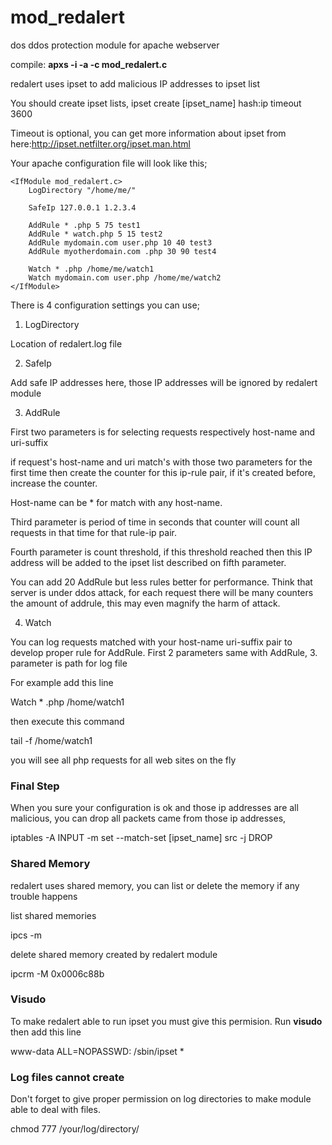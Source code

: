 # mod_redalert
dos ddos protection module for apache webserver

compile: **apxs -i -a -c mod_redalert.c**

redalert uses ipset to add malicious IP addresses to ipset list

You should create ipset lists,
ipset create [ipset_name] hash:ip timeout 3600

Timeout is optional, you can get more information about ipset from here:http://ipset.netfilter.org/ipset.man.html

Your apache configuration file will look like this;

```
<IfModule mod_redalert.c>
	LogDirectory "/home/me/"
	
	SafeIp 127.0.0.1 1.2.3.4
	
	AddRule * .php 5 75 test1
	AddRule * watch.php 5 15 test2
	AddRule mydomain.com user.php 10 40 test3
	AddRule myotherdomain.com .php 30 90 test4
	
	Watch * .php /home/me/watch1
	Watch mydomain.com user.php /home/me/watch2
</IfModule>
```

There is 4 configuration settings you can use;

1. LogDirectory

Location of redalert.log file

2. SafeIp

Add safe IP addresses here, those IP addresses will be ignored by redalert module

3. AddRule

First two parameters is for selecting requests respectively host-name and uri-suffix
				
if request's host-name and uri match's with those two parameters for the first time then create the counter for this ip-rule pair, if it's created before, increase the counter.

Host-name can be * for match with any host-name.
				
Third parameter is period of time in seconds that counter will count all requests in that time for that rule-ip pair.
				
Fourth parameter is count threshold, if this threshold reached then this IP address will be added to the ipset list described on fifth parameter.

You can add 20 AddRule but less rules better for performance. Think that server is under ddos attack, for each request there will be many counters the amount of addrule, this may even magnify the harm of attack.

4. Watch

You can log requests matched with your host-name uri-suffix pair to develop proper rule for AddRule. First 2 parameters same with AddRule, 3. parameter is path for log file

For example add this line 

Watch * .php /home/watch1

then execute this command

tail -f /home/watch1

you will see all php requests for all web sites on the fly

### Final Step

When you sure your configuration is ok and those ip addresses are all malicious, you can drop all packets came from those ip addresses,

iptables -A INPUT -m set --match-set [ipset_name] src -j DROP

### Shared Memory

redalert uses shared memory, you can list or delete the memory if any trouble happens

list shared memories

ipcs -m

delete shared memory created by redalert module

ipcrm -M 0x0006c88b

### Visudo

To make redalert able to run ipset you must give this permision.  Run **visudo** then add this line

www-data ALL=NOPASSWD: /sbin/ipset *

### Log files cannot create

Don't forget to give proper permission on log directories to make module able to deal with files.

chmod 777 /your/log/directory/
